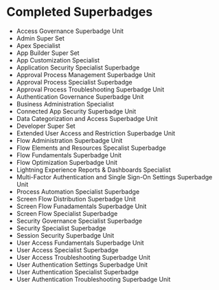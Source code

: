 
# Completed Superbadges

- Access Governance Superbadge Unit
- Admin Super Set
- Apex Specialist
- App Builder Super Set
- App Customization Specialist
- Application Security Specialist Superbadge
- Approval Process Management Superbadge Unit
- Approval Process Specialist Superbadge
- Approval Process Troubleshooting Superbadge Unit
- Authentication Governance Superbadge Unit
- Business Administration Specialist
- Connected App Security Superbadge Unit
- Data Categorization and Access Superbadge Unit
- Developer Super Set
- Extended User Access and Restriction Superbadge Unit
- Flow Administration Superbadge Unit
- Flow Elements and Resources Specalist Superbadge
- Flow Fundamentals Superbadge Unit
- Flow Optimization Superbadge Unit
- Lightning Experience Reports & Dashboards Specialist
- Multi-Factor Authentication and Single Sign-On Settings Superbadge Unit
- Process Automation Specialist Superbadge
- Screen Flow Distribution Superbadge Unit
- Screen Flow Funadamentals Superbadge Unit
- Screen Flow Specialist Superbadge
- Security Governance Specialist Superbadge
- Security Specialist Superbadge
- Session Security Superbadge Unit
- User Access Fundamentals Superbadge Unit
- User Access Specialist Superbadge
- User Access Troubleshooting Superbadge Unit
- User Authentication Settings Superbadge Unit
- User Authentication Specialist Superbadge
- User Authentication Troubleshooting Superbadge Unit
